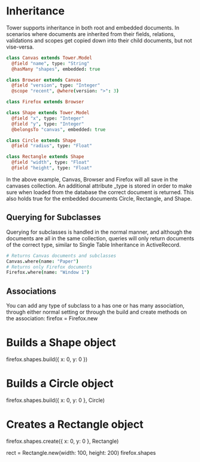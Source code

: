 # Inheritance

Tower supports inheritance in both root and embedded documents. In scenarios where documents are inherited from their fields, relations, validations and scopes get copied down into their child documents, but not vise-versa.

``` coffeescript
class Canvas extends Tower.Model
  @field "name", type: "String"
  @hasMany "shapes", embedded: true

class Browser extends Canvas
  @field "version", type: "Integer"
  @scope "recent", @where(version: ">": 3)

class Firefox extends Browser

class Shape extends Tower.Model
  @field "x", type: "Integer"
  @field "y", type: "Integer"
  @belongsTo "canvas", embedded: true

class Circle extends Shape
  @field "radius", type: "Float"

class Rectangle extends Shape
  @field "width", type: "Float"
  @field "height", type: "Float"
```

In the above example, Canvas, Browser and Firefox will all save in the canvases collection. An additional attribute _type is stored in order to make sure when loaded from the database the correct document is returned. This also holds true for the embedded documents Circle, Rectangle, and Shape.

## Querying for Subclasses

Querying for subclasses is handled in the normal manner, and although the documents are all in the same collection, queries will only return documents of the correct type, similar to Single Table Inheritance in ActiveRecord.

``` coffeescript
# Returns Canvas documents and subclasses
Canvas.where(name: "Paper")
# Returns only Firefox documents
Firefox.where(name: "Window 1")
```

## Associations

You can add any type of subclass to a has one or has many association, through either normal setting or through the build and create methods on the association:
firefox = Firefox.new
# Builds a Shape object
firefox.shapes.build({ x: 0, y: 0 })
# Builds a Circle object
firefox.shapes.build({ x: 0, y: 0 }, Circle)
# Creates a Rectangle object
firefox.shapes.create({ x: 0, y: 0 }, Rectangle)

rect = Rectangle.new(width: 100, height: 200)
firefox.shapes
